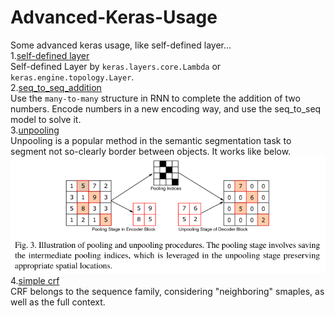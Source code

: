 # Advanced-Keras-Usage
Some advanced keras usage, like self-defined layer...</br>
1.<a href="https://github.com/mjDelta/Advanced-Keras-Usage/blob/master/self_defined_layer.py">self-defined layer</a></br>
Self-defined Layer by `keras.layers.core.Lambda` or `keras.engine.topology.Layer`.</br>
2.<a href="https://github.com/mjDelta/Advanced-Keras-Usage/blob/master/seq_to_seq_addition.py">seq_to_seq_addition</a></br>
Use the `many-to-many` structure in RNN to complete the addition of two numbers. Encode numbers in a new encoding way, and use the seq_to_seq model to solve it.</br>
3.<a href="https://github.com/mjDelta/Advanced-Keras-Usage/blob/master/unpooling.py">unpooling</a></br>
Unpooling is a popular method in the semantic segmentation task to segment not so-clearly border between objects. It works like below.</br>
![Image text](https://github.com/mjDelta/Advanced-Keras-Tensorflow-Usage/blob/master/imgs/unpooling.png)</br>
4.<a href="https://github.com/mjDelta/Advanced-Keras-Tensorflow-Usage/blob/master/simple_crf.py">simple crf</a></br>
CRF belongs to the sequence family, considering "neighboring" smaples, as well as the full context.</br>


